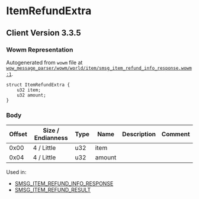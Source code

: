 # ItemRefundExtra

## Client Version 3.3.5

### Wowm Representation

Autogenerated from `wowm` file at [`wow_message_parser/wowm/world/item/smsg_item_refund_info_response.wowm:1`](https://github.com/gtker/wow_messages/tree/main/wow_message_parser/wowm/world/item/smsg_item_refund_info_response.wowm#L1).
```rust,ignore
struct ItemRefundExtra {
    u32 item;
    u32 amount;
}
```
### Body

| Offset | Size / Endianness | Type | Name | Description | Comment |
| ------ | ----------------- | ---- | ---- | ----------- | ------- |
| 0x00 | 4 / Little | u32 | item |  |  |
| 0x04 | 4 / Little | u32 | amount |  |  |


Used in:
* [SMSG_ITEM_REFUND_INFO_RESPONSE](smsg_item_refund_info_response.md)
* [SMSG_ITEM_REFUND_RESULT](smsg_item_refund_result.md)


